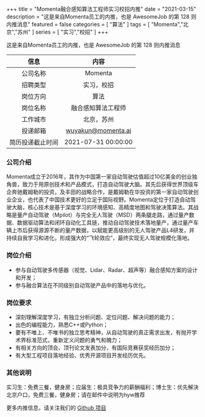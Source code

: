 +++
title = "Momenta融合感知算法工程师实习校招内推"
date = "2021-03-15"
description = "这是来自Momenta员工的内推，也是 AwesomeJob 的第 128 则内推消息"
featured = false
categories = [
    "算法"
]
tags = [
    "Momenta","北京","苏州"
]
series = [
    "实习","校招"
]
+++

这是来自Momenta员工的内推，也是 AwesomeJob 的第 128 则内推消息
<!--more-->

| 信息 | 内容 |
| :-----:| :----: |
| 公司名称 | Momenta |
| 招聘类型 | 实习，校招 |
| 岗位方向 | 算法 |
| 岗位名称 | 融合感知算法工程师 |
| 工作城市 | 北京，苏州 |
| 投递邮箱 | wuyakun@momenta.ai |
| 简历投递截止时间 | 2021-07-31 00:00:00 |

### 公司介绍

Momenta成立于2016年，其作为中国第一家自动驾驶估值超过10亿美金的创业独角兽，致力于用原创技术和产品模式，打造自动驾驶大脑。其先后获得世界顶级车企奔驰戴姆勒的投资，及丰田的战略合作，是戴姆勒在华投资的第一家自动驾驶创业企业，也代表了中国技术更好的立足于国际视野。Momenta定位于打造自动驾驶大脑，核心技术是基于深度学习的环境感知、高精度地图和驾驶决策算法。其战略是量产自动驾驶（Mpilot）与完全无人驾驶（MSD）两条腿走路，通过量产数据、数据驱动算法和闭环自动化工具链，推动自动驾驶技术落地量产，通过量产车辆上市后获得源源不断的量产数据，以赋能更高级别的无人驾驶产品L4研发，并持续自我学习和进化，形成强大的“飞轮效应”，最终实现无人驾驶规模化落地。

### 岗位介绍

- 参与自动驾驶多传感器（视觉、Lidar、Radar、超声等）融合感知方案的设计和开发；
- 参与融合算法在不同级别自动驾驶产品中的落地与优化。

### 岗位要求

-  深刻理解深度学习，有独立分析问题、定位问题、解决问题的能力；
-  出色的编程能力，熟悉C++或Python；
-  要有不唯上、不唯书的独立思考精神，从自动驾驶的真正需求出发，有抛开学术界标准范式，重新定义问题的勇气和魄力；
-  有相关方向的顶会、顶刊论文发表加分，有国际竞赛获奖经历加分；
-  有大型工程项目落地经验、优秀开源项目开发经历优先。

### 其他说明

实习生：免费三餐，健身房；应届生：极具竞争力的薪酬福利；博士生：优先解決北京户口，免费三餐，健身房；请在邮件中说明为hyw推荐

更多内推信息，请关注我们的 [Github 项目](https://github.com/Dikea/AwesomeJob)


